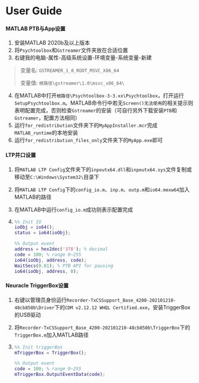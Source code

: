 # User Guide

#### MATLAB PTB与App设置

1. 安装MATLAB 2020b及以上版本
2. 将`Psychtoolbox`和`Gstreamer`文件夹放在合适位置
3. 右键我的电脑-属性-高级系统设置-环境变量-系统变量-新建

> 变量名: `GSTREAMER_1_0_ROOT_MSVC_X86_64`
>
> 变量值: `根路径\gstreamer\1.0\msvc_x86_64\`

4. 在MATLAB中打开`根路径\Psychtoolbox-3-3.xx\Psychtoolbox`，打开运行`SetupPsychtoolbox.m`。MATLAB命令行中若无`Screen()无法使用`的相关提示则表明配置完成，否则检查`Gstreamer`的安装（可自行另外下载安装`PTB`和`Gstreamer`，配置方法相同）
5. 运行`for_redistribution`文件夹下的`MyAppInstaller.mcr`完成`MATLAB_runtime`的本地安装
6. 运行`for_redistribution_files_only`文件夹下的`MyApp.exe`即可

#### LTP并口设置

1. 将`MATLAB LTP Config`文件夹下的`inpoutx64.dll`和`inpoutx64.sys`文件复制或移动至`C:\Windows\System32\`目录下

2. 将`MATLAB LTP Config`下的`config_io.m`、`inp.m`、`outp.m`和`io64.mexw64`加入MATLAB的路径

3. 在MATLAB中运行`config_io.m`成功则表示配置完成

4. ```matlab
   %% Init IO
   ioObj = io64();
   status = io64(ioObj);
   
   %% Output event
   address = hex2dec('378'); % decimal
   code = 100; % range 0~255
   io64(ioObj, address, code);
   WaitSecs(0.01); % PTB API for pausing
   io64(ioObj, address, 0);
   ```

#### Neuracle TriggerBox设置

1. 右键以管理员身份运行`Recorder-TxCSSupport_Base_4200-202101210-48cb850b\Driver`下的`CDM v2.12.12 WHQL Certified.exe`，安装TriggerBox的USB驱动

2. 将`Recorder-TxCSSupport_Base_4200-202101210-48cb850b\TriggerBox`下的`TriggerBox.m`加入MATLAB路径

3. ```matlab
   %% Init triggerBox
   mTriggerBox = TriggerBox();
   
   %% Output event
   code = 100; % range 0~255
   mTriggerBox.OutputEventData(code);
   ```

